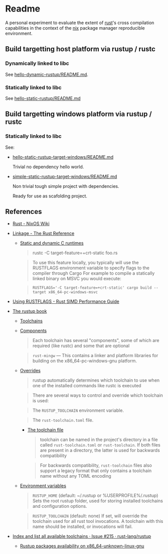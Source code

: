 Readme
======

A personal experiment to evaluate the extent of [rust]'s cross compilation
capabilities in the context of the [nix] package manager reproducible
environment.

[rust]: https://www.rust-lang.org/
[nix]: https://nixos.org/guides/how-nix-works.html


## Build targetting host platform via rustup / rustc

### Dynamically linked to libc

See [hello-dynamic-rustup/README.md](./hello-dynamic-rustup/README.md).


### Statically linked to libc

See [hello-static-rustup/README.md](./hello-static-rustup/README.md)


## Build targetting windows platform via rustup / rustc

### Statically linked to libc

See:

 -  [hello-static-rustup-target-windows/README.md](./hello-static-rustup-target-windows/README.md)

    Trivial no dependency hello world.

 -  [simple-static-rustup-target-windows/README.md](./simple-static-rustup-target-windows/README.md)

    Non trivial tough simple project with dependencies.

    Ready for use as scafolding project.


## References

 -  [Rust - NixOS Wiki](https://nixos.wiki/wiki/Rust)

 -  [Linkage - The Rust Reference](https://doc.rust-lang.org/reference/linkage.html)

     -  [Static and dynamic C runtimes](https://doc.rust-lang.org/reference/linkage.html#static-and-dynamic-c-runtimes)

         >  rustc -C target-feature=+crt-static foo.rs

         >  To use this feature locally, you typically will use the RUSTFLAGS
         >  environment variable to specify flags to the compiler through Cargo
         >  For example to compile a statically linked binary on MSVC you would
         >  execute:

         >  `RUSTFLAGS='-C target-feature=+crt-static' cargo build --target x86_64-pc-windows-msvc`

 -  [Using RUSTFLAGS - Rust SIMD Performance Guide](https://rust-lang.github.io/packed_simd/perf-guide/target-feature/rustflags.html)

 -  [The rustup book](https://rust-lang.github.io/rustup/)

     -  [Toolchains](https://rust-lang.github.io/rustup/concepts/toolchains.html)

     -  [Components](https://rust-lang.github.io/rustup/concepts/components.html)

         >  Each toolchain has several "components", some of which are required
         >  (like rustc) and some that are optional 

         >  `rust-mingw` — This contains a linker and platform libraries for
         >  building on the x86_64-pc-windows-gnu platform.

     -  [Overrides](https://rust-lang.github.io/rustup/overrides.html)

         >  rustup automatically determines which toolchain to use when one of the
         >  installed commands like rustc is executed

         >  There are several ways to control and override which toolchain is
         >  used:

         >  The `RUSTUP_TOOLCHAIN` environment variable.

         >  The `rust-toolchain.toml` file.

         -  [The toolchain file](https://rust-lang.github.io/rustup/overrides.html#the-toolchain-file)

             >   toolchain can be named in the project's directory in a file
             >   called `rust-toolchain.toml` or `rust-toolchain`. If both files are
             >   present in a directory, the latter is used for backwards
             >   compatibility

             >  For backwards compatibility, `rust-toolchain` files also support
             >  a legacy format that only contains a toolchain name without any
             >  TOML encoding


     -  [Environment variables](https://rust-lang.github.io/rustup/environment-variables.html)

         >  `RUSTUP_HOME` (default: ~/.rustup or %USERPROFILE%/.rustup) Sets the
         >  root rustup folder, used for storing installed toolchains and
         >  configuration options.

         >  `RUSTUP_TOOLCHAIN` (default: none) If set, will override the toolchain
         >  used for all rust tool invocations. A toolchain with this name
         >  should be installed, or invocations will fail.


 -  [Index and list all available toolchains · Issue #215 · rust-lang/rustup](https://github.com/rust-lang/rustup/issues/215)

     -  [Rustup packages availability on x86_64-unknown-linux-gnu](https://rust-lang.github.io/rustup-components-history/)

